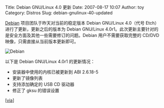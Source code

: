Title: Debian GNU/Linux 4.0 更新
Date: 2007-08-17 10:07
Author: toy
Category: Distros
Slug: debian-gnulinux-40-updated

[Debian](http://www.debian.org/) 项目团队于昨天对当前的稳定版本 Debian
GNU/Linux 4.0（代号 Etch）进行了更新，更新之后的版本为 Debian GNU/Linux
4.0r1。此次更新主要针对的是安全方面及其他一些需要修订的问题。Debian
用户不需要获取完整的 CD/DVD 映像，只需直接从当前版本更新即可。

![Debian](http://i.linuxtoy.org/i/2007/04/debian.png)

以下是 Debian GNU/Linux 4.0r1 的更新情况：

-   安装器中使用的内核已被更新到 ABI 2.6.18-5
-   更新了镜像列表
-   支持添加确定的 USB CD 驱动器
-   修正了 gksu 的错误设置

[[via](http://distrowatch.com/?newsid=04417)]
